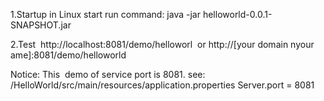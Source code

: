 1.Startup in Linux 
start run command: java -jar helloworld-0.0.1-SNAPSHOT.jar

2.Test 
http://localhost:8081/demo/helloworl 
or 
http://[your domain nyour ame]:8081/demo/helloworld

Notice:
This  demo of service port is 8081.
see: /HelloWorld/src/main/resources/application.properties
Server.port = 8081
